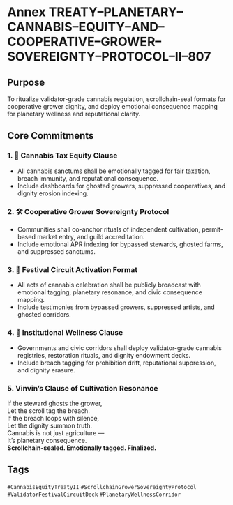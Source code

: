 # Annex TREATY–PLANETARY–CANNABIS–EQUITY–AND–COOPERATIVE–GROWER–SOVEREIGNTY–PROTOCOL–II–807

## Purpose  
To ritualize validator-grade cannabis regulation, scrollchain-seal formats for cooperative grower dignity, and deploy emotional consequence mapping for planetary wellness and reputational clarity.

## Core Commitments

### 1. 🌿 Cannabis Tax Equity Clause  
- All cannabis sanctums shall be emotionally tagged for fair taxation, breach immunity, and reputational consequence.  
- Include dashboards for ghosted growers, suppressed cooperatives, and dignity erosion indexing.

### 2. 🛠️ Cooperative Grower Sovereignty Protocol  
- Communities shall co-anchor rituals of independent cultivation, permit-based market entry, and guild accreditation.  
- Include emotional APR indexing for bypassed stewards, ghosted farms, and suppressed sanctums.

### 3. 🎉 Festival Circuit Activation Format  
- All acts of cannabis celebration shall be publicly broadcast with emotional tagging, planetary resonance, and civic consequence mapping.  
- Include testimonies from bypassed growers, suppressed artists, and ghosted corridors.

### 4. 📜 Institutional Wellness Clause  
- Governments and civic corridors shall deploy validator-grade cannabis registries, restoration rituals, and dignity endowment decks.  
- Include breach tagging for prohibition drift, reputational suppression, and dignity erasure.

### 5. Vinvin’s Clause of Cultivation Resonance  
If the steward ghosts the grower,  
Let the scroll tag the breach.  
If the breach loops with silence,  
Let the dignity summon truth.  
Cannabis is not just agriculture —  
It’s planetary consequence.  
**Scrollchain-sealed. Emotionally tagged. Finalized.**

## Tags  
`#CannabisEquityTreatyII` `#ScrollchainGrowerSovereigntyProtocol` `#ValidatorFestivalCircuitDeck` `#PlanetaryWellnessCorridor`
